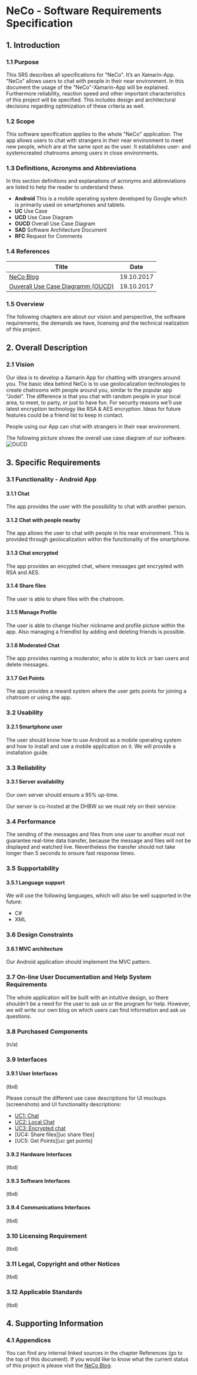 # NeCo - Software Requirements Specification

## 1. Introduction
### 1.1 Purpose
This SRS describes all specifications for "NeCo". It’s an Xamarin-App. "NeCo" allows
users to chat with people in their near environment. In this document the usage of the
"NeCo"-Xamarin-App will be explained. Furthermore reliability, reaction speed and other important
characteristics of this project will be specified. This includes design and architectural decisions regarding optimization of
these criteria as well.

### 1.2 Scope
This software specification applies to the whole "NeCo" application. The app allows users to chat with strangers in their near environment to meet new people, which are at the same spot as the user. It establishes user- and systemcreated chatrooms among users in close environments. 


### 1.3 Definitions, Acronyms and Abbreviations
In this section definitions and explanations of acronyms and abbreviations are listed to help the reader to understand these.

- **Android** This is a mobile operating system developed by Google which is primarily used on smartphones and tablets.
- **UC** Use Case
- **UCD** Use Case Diagram
- **OUCD** Overall Use Case Diagram
- **SAD** Software Architecture Document
- **RFC** Request for Comments


### 1.4 References
|			Title									|	Date		|
|---------------------------------------------------|---------------|
| [NeCo Blog](http:/necoproject.wordpress.com/) | 19.10.2017 |
| [Ouverall Use Case Diagramm (OUCD)](https://github.com/Haus4/NeCo/raw/master/docs/UseCaseDiagramm.jpg)| 19.10.2017 |

### 1.5 Overview
The following chapters are about our vision and perspective, the software requirements, the demands we have, licensing and
the technical realization of this project.

## 2. Overall Description
### 2.1 Vision
Our idea is to develop a Xamarin App for chatting with strangers around you.
The basic idea behind NeCo is to use geolocalization technologies to create chatrooms with people around you, similar to the popular app “Jodel”.  The difference is that you chat with random people in your local area, to meet, to party, or just to have fun.
For security reasons we’ll use latest encryption technology like RSA & AES encryption. Ideas for future features could be a friend list to keep in contact.

People using our App can chat with strangers in their near environment. 

The following picture shows the overall use case diagram of our software:
![OUCD]

## 3. Specific Requirements
### 3.1 Functionality - Android App
#### 3.1.1 Chat
The app provides the user with the possibility to chat with another person.

#### 3.1.2 Chat with people nearby
The app allows the user to chat with people in his near environment. This is provided through geolocalization within the functionality of the smartphone.

#### 3.1.3 Chat encrypted
The app provides an encypted chat, where messages get encrypted with RSA and AES.

#### 3.1.4 Share files
The user is able to share files with the chatroom.

#### 3.1.5 Manage Profile
The user is able to change his/her nickname and profile picture within the app. Also managing a friendlist by adding and deleting friends is possible.

#### 3.1.6 Moderated Chat
The app provides naming a moderator, who is able to kick or ban users and delete messages.

#### 3.1.7 Get Points
The app provides a reward system where the user gets points for joining a chatroom or using the app.



### 3.2 Usability
#### 3.2.1 Smartphone user
The user should know how to use Android as a mobile operating system and how to install and use a mobile application on it. We will provide a installation guide.

### 3.3 Reliability
#### 3.3.1 Server availability
Our own server should ensure a 95% up-time.

Our server is co-hosted at the DHBW so we must rely on their service.

### 3.4 Performance
The sending of the messages and files from one user to another must not guarantee real-time data transfer, because the message and files will not be displayed and watched live. Nevertheless the transfer should not take longer than 5 seconds to ensure fast response times.

### 3.5 Supportability
#### 3.5.1 Language support
We will use the following languages, which will also be well supported in the future:

- C#
- XML

### 3.6 Design Constraints

#### 3.6.1 MVC architecture
Our Android application should implement the MVC pattern.

### 3.7 On-line User Documentation and Help System Requirements
The whole application will be built with an intuitive design, so there shouldn’t be a need for the user to ask us or the program for help. However, we will write our own blog on which users can find information and ask us questions.

### 3.8 Purchased Components
(n/a)

### 3.9 Interfaces
#### 3.9.1 User Interfaces
(tbd) 

Please consult the different use case descriptions for UI mockups (screenshots) and UI functionality descriptions:


- [UC1: Chat][uc chat]
- [UC2: Local Chat][uc local chat]
- [UC3: Encrypted chat][uc chat encrypted]
- [UC4: Share files][uc share files]
- [UC5: Get Points][uc get points]

<!--
- [UC6: Manage profile][uc manage profile]
- [UC7: Manage friendlist][uc manage friendlist]
- [UC8: Manage chatrooms][uc manage chatrooms]
- [UC9: Name moderator][uc name moderator]
- [UC10: Kick/Ban user][uc kick user]
- [UC11: Delete message][uc delete message]

-->

#### 3.9.2 Hardware Interfaces
(tbd)

#### 3.9.3 Software Interfaces
(tbd)

#### 3.9.4 Communications Interfaces
(tbd)

### 3.10 Licensing Requirement
(tbd)

### 3.11 Legal, Copyright and other Notices
(tbd)

### 3.12 Applicable Standards
(tbd)

## 4. Supporting Information
### 4.1 Appendices
You can find any internal linked sources in the chapter References (go to the top of this document). If you would like to know what the current status of this project is please visit the [NeCo Blog][blog].



[Overall Use Case Diagram (OUCD)]: https://github.com/Haus4/NeCo/blob/master/docs/img/UseCaseDiagramm.jpg "Link to Github"


[uc chat]: https://github.com/Haus4/NeCo/blob/develop/docs/UC1.feature "Use Case 1: Chat with another User"
[uc local chat]: https://github.com/Haus4/NeCo/blob/develop/docs/UC2.feature "Use Case 2: Chat with another user nearby"
[uc chat encrypted]: https://github.com/Haus4/NeCo/blob/develop/docs/UC3.feature "Use Case 3: Chat encrypted"


<!--
[uc share files]: <link einfügen> "Use Case 3: Share files with another User"
[uc manage profile]: <link einfügen> "Use Case 5: Manage profile informations"
[uc manage friendlist]: <link einfügen> "Use Case 6: Manage friends in friendlist"
[uc get points]: <link einfügen> "Use Case 7: Get Points for using the app"
[uc manage chatrooms]: <link einfügen> "Use Case 8: Manage chatrooms"
[uc name moderator]: <link einfügen> "Use Case 9: Name a moderator"
[uc kick user]: <link einfügen> "Use Case 10: Kick/Ban an user"
[uc delete message]: <link einfügen> "Use Case 11: Delete a message"

-->

[blog]: https://necoproject.wordpress.com/ "Neco Blog"
[github]: https://github.com/Haus4/NeCo "Sourcecode hosted at Github"

<!--

[presentation]: <link einfügen> "Final project presentation"
[installation guide]: <link einfügen> "Android App Installation Guide"

-->

<!-- Picture-Link definitions: -->
[OUCD]: https://github.com/Haus4/NeCo/raw/master/docs/img/UseCaseDiagramm.jpg "Overall Use Case Diagram"

<!--

[deployment diagram]: <link einfügen> "Deployment diagram, shows all modules and the relations between them"
[ci lifecycle]: <link einfügen> "Continuous Integration process"

-->

